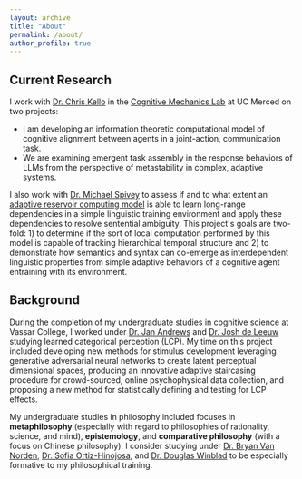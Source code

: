 ```yaml
---
layout: archive
title: "About"
permalink: /about/
author_profile: true
---
```


## Current Research
<!-- I work with [Dr. Chris Kello](http://cogmech.ucmerced.edu) and [Dr. Michael Spivey](https://michaelspivey.academia.edu) at UC Merced evolving cognitive alignment in an unsupervised reservoir computing network model across multiple scales of complexity. This approach fundamentally situates language and meaning in a complex system and is largely inspired by applying lessons from dynamical systems theory and complexity science to questions of how agents represent, navigate, and communicate about a shared world.-->

I work with [Dr. Chris Kello](http://cogmech.ucmerced.edu) in the [Cognitive Mechanics Lab](http://cogmech.ucmerced.edu) at UC Merced on two projects:
- I am developing an information theoretic computational model of cognitive alignment between agents in a joint-action, communication task.
- We are examining emergent task assembly in the response behaviors of LLMs from the perspective of metastability in complex, adaptive systems.

I also work with [Dr. Michael Spivey](https://michaelspivey.academia.edu) to assess if and to what extent an [adaptive reservoir computing model](https://link.springer.com/article/10.1007/s11571-023-09988-2) is able to learn long-range dependencies in a simple linguistic training environment and apply these dependencies to resolve sentential ambiguity. This project's goals are two-fold: 1) to determine if the sort of local computation performed by this model is capable of tracking hierarchical temporal structure and 2) to demonstrate how semantics and syntax can co-emerge as interdependent linguistic properties from simple adaptive behaviors of a cognitive agent entraining with its environment.

<!--I currently work with [Dr. Michael Spivey](https://michaelspivey.academia.edu), [Dr. Rachel Ryskin](https://raryskin.github.io), and [Dr. Chris Kello](http://cogmech.ucmerced.edu) at UC Merced evolving semantic and syntactic interdependence in a reservoir computing model that I hope to scale-up to produce linguistic change in dyadic and population-level dynamics. This approach fundamentally situates language as a complex and noisy perceptual feature that cognitive agents enact in the world. By viewing language as a complex (and developmental) system, I adopt a holistic perspective in which meaning emerges from temporal contingencies amongst distributed representations which embed hierarchical linguistic structure in linear input. This perspective is largely inspired by applying lessons from dynamical systems theory and developmental biology to questions of how agents represent, navigate, and communicate about a shared world.-->

<!--ith this research I wish to develop artificially intelligent systems that are capable of forming converstional dyads and achieving cognitive alignment with human actors. Intelligent machines are becoming increasingly integrated into human activities, both professional and personal, and are being given radically collaborative roles in industries such as architecture, product design, and engineering. These spaces in which humans and machines are engaging in collaborative creativity generate a demand for intelligent machines that are robust in varied and novel communicative tasks by developing effective and adaptive communication strategies with human collaborators.-->
  <!--1) I wish to develop computational tools for advancing machine translation technologies for morphologically and syntactically distant language pairs (by aligning internal state spaces of a cognitive agent directly rather than matching inputs and outputs across languages with diverse orthographies, morphologies, etc.), which are vital in a world which is becoming increasingly globalized and technologized.-->
  
## Background
During the completion of my undergraduate studies in cognitive science at Vassar College, I worked under [Dr. Jan Andrews](https://www.vassar.edu/faculty/andrewsj) and [Dr. Josh de Leeuw](https://www.vassar.edu/faculty/jdeleeuw) studying learned categorical perception (LCP).<!--LCP is a proposed top-down effect referring to the influence of category learning on one’s ability to discriminate certain perceptual features when these features are category-defining. Reports of LCP effects in the literature are sparse and methodologically dissonant, a situation which is not aided by the publication bias against negative results present in the behavioral sciences. Hence, the aim of this research program is to systematically investigate the impact of various methodological choices in LCP research in order to determine how robust LCP effects are.--> My time on this project included developing new methods for stimulus development leveraging generative adversarial neural networks to create latent perceptual dimensional spaces, producing an innovative adaptive staircasing procedure for crowd-sourced, online psychophysical data collection, and proposing a new method for statistically defining and testing for LCP effects.

<!--Additionally, I completed an independent research project in semantic network modeling where I investigated if differences in human judgments of semantic relatedness across different types of semantic relations (e.g. linguistic versus thematic) were reflected in the distributed, structural properties of semantic networks (in particular, how the interaction between various, differentially-weighted paths through a semantic network produces judgments of semantic relatedness between word pairs by fitting a spreading activation model to behavioral data). I also completed a graduation thesis evaluating the capacity for a simple recurrent neural network to produce meaningful linguistic segmentation in Japanese, which exhibits a morphologically complex agglutinative structure that traditional language models are ill-equipped to handle.-->

My undergraduate studies in philosophy included focuses in **metaphilosophy** (especially with regard to philosophies of rationality, science, and mind), **epistemology**, and **comparative philosophy** (with a focus on Chinese philosophy). I consider studying under [Dr. Bryan Van Norden](http://www.bryanvannorden.com), [Dr. Sofia Ortiz-Hinojosa](https://www.vassar.edu/faculty/sortizhinojosa), and [Dr. Douglas Winblad](https://www.vassar.edu/faculty/emeriti/dowinblad) to be especially formative to my philosophical training.